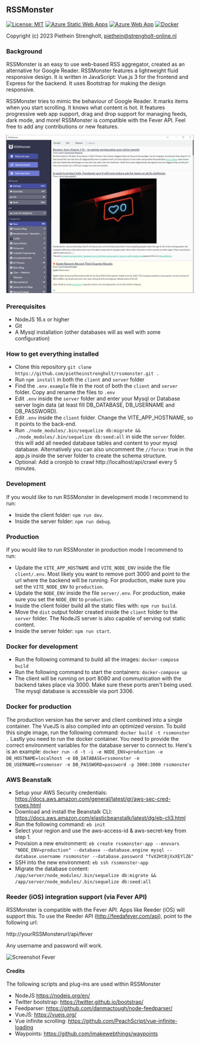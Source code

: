 ## RSSMonster
[![License: MIT](https://img.shields.io/badge/License-MIT-brightgreen.svg)](https://opensource.org/licenses/MIT)
[![Azure Static Web Apps](https://github.com/pietheinstrengholt/rssmonster/actions/workflows/azure-static-web-apps.yml/badge.svg)](https://github.com/pietheinstrengholt/rssmonster/actions/workflows/azure-static-web-apps.yml)
[![Azure Web App](https://github.com/pietheinstrengholt/rssmonster/actions/workflows/azure-web-app-server.yml/badge.svg)](https://github.com/pietheinstrengholt/rssmonster/actions/workflows/azure-web-app-server.yml)
[![Docker](https://img.shields.io/docker/pulls/pietheinstrengholt/rssmonster.svg)](https://hub.docker.com/r/pietheinstrengholt/rssmonster/builds)

Copyright (c) 2023 Piethein Strengholt, piethein@strengholt-online.nl

### Background
RSSMonster is an easy to use web-based RSS aggregator, created as an alternative for Google Reader. RSSMonster features a lightweight fluid responsive design. It is written in JavaScript: Vue.js 3 for the frontend and Express for the backend. It uses Bootstrap for making the design responsive. 

RSSMonster tries to mimic the behaviour of Google Reader. It marks items when you start scrolling. It knows what content is hot. It features progressive web app support, drag and drop support for managing feeds, dark mode, and more! RSSMonster is compatible with the Fever API. Feel free to add any contributions or new features.

![Screenshot](client/src/assets/screenshots/screenshot01.png)

### Prerequisites
* NodeJS 16.x or higher
* Git
* A Mysql installation (other databases will as well with some configuration)

### How to get everything installed
* Clone this repository `git clone https://github.com/pietheinstrengholt/rssmonster.git .`
* Run `npm install` in both the `client` and `server` folder
* Find the `.env.example` file in the root of both the `client` and `server` folder. Copy and rename the files to `.env`
* Edit `.env` inside the `server` folder and enter your Mysql or Database server login data (at least fill DB_DATABASE, DB_USERNAME and DB_PASSWORD).
* Edit `.env` inside the `client` folder. Change the VITE_APP_HOSTNAME, so it points to the back-end.
* Run `./node_modules/.bin/sequelize db:migrate && ./node_modules/.bin/sequelize db:seed:all` in side the `server` folder. this will add all needed database tables and content to your mysql database. Alternatively you can also uncomment the `//force:` true in the app.js inside the server folder to create the schema structure.
* Optional: Add a cronjob to crawl http://localhost/api/crawl every 5 minutes.

### Development
If you would like to run RSSMonster in development mode I recommend to run:
- Inside the client folder: `npm run dev`.
- Inside the server folder: `npm run debug`.

### Production
If you would like to run RSSMonster in production mode I recommend to run:
- Update the `VITE_APP_HOSTNAME` and `VITE_NODE_ENV` inside the file `client/.env`. Most likely you want to remove port 3000 and point to the url where the backend will be running. For production, make sure you set the `VITE_NODE_ENV` to `production`.
- Update the `NODE_ENV` inside the file `server/.env`. For production, make sure you set the `NODE_ENV` to `production`.
- Inside the client folder build all the static files with: `npm run build`.
- Move the `dist` output folder created inside the `client` folder to the `server` folder. The NodeJS server is also capable of serving out static content.
- Inside the server folder: `npm run start`.

### Docker for development
- Run the following command to build all the images: `docker-compose build`
- Run the following command to start the containers: `docker-compose up`
- The client will be running on port 8080 and communication with the backend takes place via 3000. Make sure these ports aren't being used. The mysql database is accessible via port 3306.

### Docker for production
The production version has the server and client combined into a single container. The VueJS is also compiled into an optimized version. To build this single image, run the following command: `docker build -t rssmonster .`
Lastly you need to run the docker container. You need to provide the correct environment variables for the database server to connect to. Here's is an example: `docker run -d -t -i -e NODE_ENV=production -e DB_HOSTNAME=localhost -e DB_DATABASE=rssmonster -e DB_USERNAME=rssmonser -e DB_PASSWORD=password -p 3000:3000 rssmonster`

### AWS Beanstalk
- Setup your AWS Security credentials: https://docs.aws.amazon.com/general/latest/gr/aws-sec-cred-types.html
- Download and install the Beanstalk CLI: https://docs.aws.amazon.com/elasticbeanstalk/latest/dg/eb-cli3.html
- Run the following command: `eb init`
- Select your region and use the aws-access-id & aws-secret-key from step 1.
- Provision a new environment: `eb create rssmonster-app --envvars "NODE_ENV=production" --database --database.engine mysql --database.username rssmonster --database.password "fvX2Ht8jXxXEYlZ6"`
- SSH into the new environment: `eb ssh rssmonster-app`
- Migrate the database content: `/app/server/node_modules/.bin/sequelize db:migrate && /app/server/node_modules/.bin/sequelize db:seed:all`

### Reeder (iOS) integration support (via Fever API)
RSSMonster is compatible with the Fever API. Apps like Reeder (iOS) will support this. To use the Reeder API (http://feedafever.com/api), point to the following url:

http://yourRSSMonsterurl/api/fever

Any username and password will work.

![Screenshot Fever](client/src/assets/screenshots/fever.png)

#### Credits
The following scripts and plug-ins are used within RSSMonster

* NodeJS https://nodejs.org/en/
* Twitter bootstrap: https://twitter.github.io/bootstrap/
* Feedparser: https://github.com/danmactough/node-feedparser/
* VueJS: https://vuejs.org/
* Vue infinite scrolling: https://github.com/PeachScript/vue-infinite-loading
* Waypoints: https://github.com/imakewebthings/waypoints
